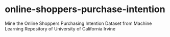 # online-shoppers-purchase-intention
Mine the Online Shoppers Purchasing Intention Dataset from Machine Learning Repository of University of California Irvine
